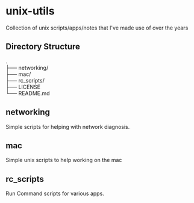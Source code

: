 # unix-utils
Collection of unix scripts/apps/notes that I've made use of over the years

## Directory Structure
.\
├── networking/\
├── mac/\
├── rc\_scripts/\
├── LICENSE\
└── README.md

## networking

Simple scripts for helping with network diagnosis.

## mac

Simple unix scripts to help working on the mac

## rc\_scripts

Run Command scripts for various apps.
